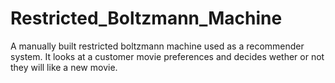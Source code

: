 # Restricted_Boltzmann_Machine
A manually built restricted boltzmann machine used as a recommender system. It looks at a customer movie preferences and decides wether or not they will like a new movie.
